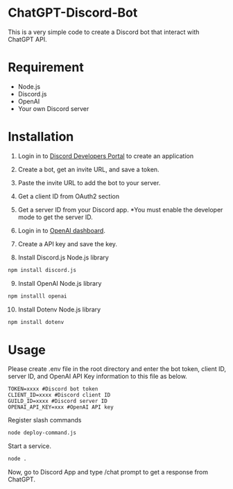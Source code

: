 # ChatGPT-Discord-Bot

This is a very simple code to create a Discord bot that interact with ChatGPT API.

# Requirement

* Node.js
* Discord.js
* OpenAI
* Your own Discord server

# Installation

1. Login in to [Discord Developers Portal](https://discord.com/developers/applications) to create an application

2. Create a bot, get an invite URL, and save a token.

3. Paste the invite URL to add the bot to your server.

4. Get a client ID from OAuth2 section

5. Get a server ID from your Discord app. *You must enable the developer mode to get the server ID.

6. Login in to [OpenAI dashboard](https://platform.openai.com).

7. Create a API key and save the key.

8. Install Discord.js Node.js library

```bash
npm install discord.js
```

9. Install OpenAI Node.js library

```bash
npm installl openai
```

10. Install Dotenv Node.js library

```bash
npm install dotenv
```

# Usage

Please create .env file in the root directory and enter the bot token, client ID, server ID, and OpenAI API Key information to this file as below.

```
TOKEN=xxxx #Discord bot token
CLIENT_ID=xxxx #Discord client ID
GUILD_ID=xxxx #Discord server ID
OPENAI_API_KEY=xxx #OpenAI API key
```

Register slash commands

```bash
node deploy-command.js
```

Start a service.

```bash
node .
```

Now, go to Discord App and type /chat prompt to get a response from ChatGPT.
